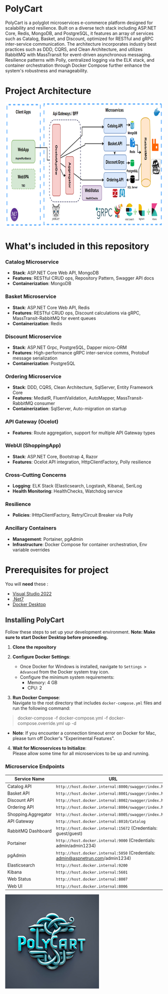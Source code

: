# PolyCart
PolyCart is a polyglot microservices e-commerce platform designed for scalability and resilience. Built on a diverse tech stack including ASP.NET Core, Redis, MongoDB, and PostgreSQL, it features an array of services such as Catalog, Basket, and Discount, optimized for RESTful and gRPC inter-service communication. The architecture incorporates industry best practices such as DDD, CQRS, and Clean Architecture, and utilizes RabbitMQ with MassTransit for event-driven asynchronous messaging. Resilience patterns with Polly, centralized logging via the ELK stack, and container orchestration through Docker Compose further enhance the system's robustness and manageability.

# Project Architecture
<img src="https://github.com/tyagishubham177/PolyCart/blob/main/img/projarch.png" alt="GitHub Logo" width="600" height="400">

# What's included in this repository

### Catalog Microservice
- **Stack**: ASP.NET Core Web API, MongoDB
- **Features**: RESTful CRUD ops, Repository Pattern, Swagger API docs
- **Containerization**: MongoDB

### Basket Microservice
- **Stack**: ASP.NET Core Web API, Redis
- **Features**: RESTful CRUD ops, Discount calculations via gRPC, MassTransit-RabbitMQ for event queues
- **Containerization**: Redis

### Discount Microservice
- **Stack**: ASP.NET Grpc, PostgreSQL, Dapper micro-ORM
- **Features**: High-performance gRPC inter-service comms, Protobuf message serialization
- **Containerization**: PostgreSQL

### Ordering Microservice
- **Stack**: DDD, CQRS, Clean Architecture, SqlServer, Entity Framework Core
- **Features**: MediatR, FluentValidation, AutoMapper, MassTransit-RabbitMQ consumer
- **Containerization**: SqlServer, Auto-migration on startup

### API Gateway (Ocelot)
- **Features**: Route aggregation, support for multiple API Gateway types

### WebUI (ShoppingApp)
- **Stack**: ASP.NET Core, Bootstrap 4, Razor
- **Features**: Ocelot API integration, HttpClientFactory, Polly resilience

### Cross-Cutting Concerns
- **Logging**: ELK Stack (Elasticsearch, Logstash, Kibana), SeriLog
- **Health Monitoring**: HealthChecks, Watchdog service

### Resilience
- **Policies**: IHttpClientFactory, Retry/Circuit Breaker via Polly

### Ancillary Containers
- **Management**: Portainer, pgAdmin
- **Infrastructure**: Docker Compose for container orchestration, Env variable overrides

# Prerequisites for project
You will **need** these :
- [Visual Studio 2022](https://visualstudio.microsoft.com/downloads/)
- [.Net7](https://dotnet.microsoft.com/en-us/download/dotnet/7.0)
- [Docker Desktop](https://www.docker.com/products/docker-desktop/)

## Installing PolyCart

Follow these steps to set up your development environment. **Note: Make sure to start Docker Desktop before proceeding.**

1. **Clone the repository**
   
2. **Configure Docker Settings**:  
   - Once Docker for Windows is installed, navigate to `Settings > Advanced` from the Docker system tray icon.
   - Configure the minimum system requirements:
     - Memory: 4 GB
     - CPU: 2

3. **Run Docker Compose**:  
   Navigate to the root directory that includes `docker-compose.yml` files and run the following command:
> docker-compose -f docker-compose.yml -f docker-compose.override.yml up -d

- **Note**: If you encounter a connection timeout error on Docker for Mac, please turn off Docker's "Experimental Features".

4. **Wait for Microservices to Initialize**:  
Please allow some time for all microservices to be up and running. 

### Microservice Endpoints

| Service Name        | URL                                                         |
|---------------------|-------------------------------------------------------------|
| Catalog API         | `http://host.docker.internal:8000/swagger/index.html`        |
| Basket API          | `http://host.docker.internal:8001/swagger/index.html`        |
| Discount API        | `http://host.docker.internal:8002/swagger/index.html`        |
| Ordering API        | `http://host.docker.internal:8004/swagger/index.html`        |
| Shopping.Aggregator | `http://host.docker.internal:8005/swagger/index.html`        |
| API Gateway         | `http://host.docker.internal:8010/Catalog`                   |
| RabbitMQ Dashboard  | `http://host.docker.internal:15672` (Credentials: guest/guest)|
| Portainer           | `http://host.docker.internal:9000` (Credentials: admin/admin1234)|
| pgAdmin             | `http://host.docker.internal:5050` (Credentials: admin@aspnetrun.com/admin1234)|
| Elasticsearch       | `http://host.docker.internal:9200`                           |
| Kibana              | `http://host.docker.internal:5601`                           |
| Web Status          | `http://host.docker.internal:8007`                           |
| Web UI              | `http://host.docker.internal:8006`                           |



<img src="https://github.com/tyagishubham177/PolyCart/blob/main/img/polycart.jpeg" alt="GitHub Logo" width="300" height="300">
